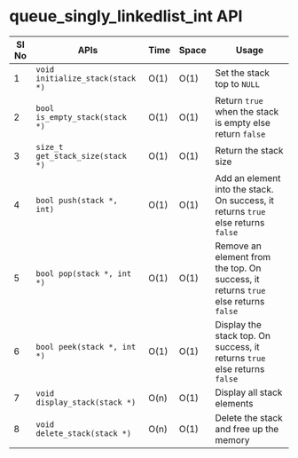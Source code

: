 # queue_singly_linkedlist_int API


Sl No | APIs                             | Time | Space | Usage
------|----------------------------------|------|-------|-----------------------------------------------------------------------------------
1     | `void initialize_stack(stack *)` | O(1) | O(1)  | Set the stack top to `NULL`
2     | `bool is_empty_stack(stack *)`   | O(1) | O(1)  | Return `true` when the stack is empty else return `false`
3     | `size_t get_stack_size(stack *)` | O(1) | O(1)  | Return the stack size
4     | `bool push(stack *, int)`        | O(1) | O(1)  | Add an element into the stack. On success, it returns `true` else returns `false`
5     | `bool pop(stack *, int *)`       | O(1) | O(1)  | Remove an element from the top. On success, it returns `true` else returns `false`
6     | `bool peek(stack *, int *)`      | O(1) | O(1)  | Display the stack top. On success, it returns `true` else returns `false`
7     | `void display_stack(stack *)`    | O(n) | O(1)  | Display all stack elements
8     | `void delete_stack(stack *)`     | O(n) | O(1)  | Delete the stack and free up the memory